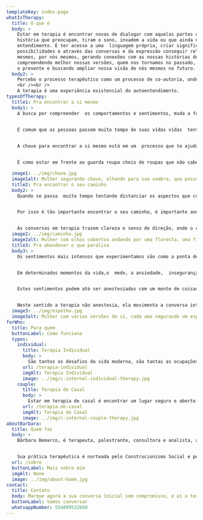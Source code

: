 ```yaml
---
templateKey: index-page
whatIsTherapy:
  title: O que é
  body: >
    Estar em terapia é encontrar novas de dialogar com aquelas partes da nossa 
    história que preocupam, tiram o sono, invadem a vida ou que ainda não temos 
    entendimento. É ter acesso a uma  linguagem própria, criar significados, 
    possibilidades e através das conversas e da expressão conseguir relatar a nós 
    mesmos, por nós mesmos, gerando conexões com as nossas histórias de vida,  
    compreendendo melhor nossas versões, quem nos tornamos no passado, como vivemos 
    o presente e buscando ampliar nossa visão de nós mesmos no futuro.
  body2: >
    Percebo o processo terapêutico como um processo de co-autoria, onde nesta via de mão dupla o terapeuta e cliente caminham lado a lado, ele acontece através da conexão e abertura para o desconhecido e o já conhecido, para mim estar em terapia é fazer parte de um relacionamento: honesto, humilde e mutuamente transformador.
    <br /><br />
    A terapia é uma experiência existencial do autoentendimento.
typesOfTherapy:
  title1: Pra encontrar a si mesmo
  body1: >
    A busca por compreender  os comportamentos e sentimentos, muda a forma como se vive a vida, voltar o olhar para si mesmo dá tempo e possibilita encontrar as chaves que movimentam as respostas e reações que se apresentam ao mundo.
    

    É comum que as pessoas passem muito tempo de suas vidas vidas  tentando fugir e esconder sua vulnerabilidade, e a  grande maioria não é criada para enfrentar o desconforto e desenvolver habilidades de práticas afetivas e gentis com o outro, e principalmente consigo mesmo.  


    A chave para encontrar a si mesmo está em um  processo que te ajuda a descobrir seus pontos fracos e fortes, suas criatividades, possibilidades e traz a confiança para alcançar o equilíbrio na vida pessoal e profissional.


    É como estar em frente ao guarda roupa cheio de roupas que não cabem mais, jogar tudo na cama e reorganizar as peças que ficam e as peças que vão, cada uma terá seu espaço e neste movimento  aos poucos  ir abrindo novos  lugares  para as muitas versões de si que compõem um só.

  image1: ../img/chave.jpg
  image1alt: Mulher segurando chave, olhando para sua sombra, que possui uma fechadura no peito.
  title2: Pra encontrar o seu caminho
  body2: >
    Quando se passa  muito tempo tentando distanciar os aspectos que compõem quem se é na vida, aquelas características, talentos ou pensamentos  que por ventura não combinam com o que supostamente deveria ser, abre-se mão da liberdade e este movimento é o mesmo que permanecer  do lado de fora  de sua  própria história, observando a vida e tempo passar, batalhando internamente para caber  nas exigências do mundo externo.


    Por isso é tão importante encontrar o seu caminho, é importante andar pela rota que traz o seu jeito de ser a tona, e liberta quem você é! Para isso, primeiro é preciso entender quem anda por este caminho, aceitar quem se é e desenvolver a capacidade de contar a sua história e mostrar sua real face que leva ao viver  de forma autêntica.


    As conversas em terapia trazem clareza e senso de direção, onde o caminho é construído em parceria, em colaboração e troca mútua entre terapeuta e cliente. Estar em terapia é um processo de entendimento e transformação, e sobretudo é  sentir quem a gente quer e precisa ser.
  image2: ../img/caminho.jpg
  image2alt: Mulher com olhos cobertos andando por uma floresta, uma fita vermelha corre por entre as arvores
  title3: Pra abandonar o que paralisa
  body3: >
    Os sentimentos mais intensos que experimentamos são como a ponta de um espinho, quando  espetam causam incômodo, dor e dependendo do tipo do espinho até paralisam. 


    Em determinados momentos da vida,o  medo, a ansiedade,  insegurança, tristeza, depressão, invadem e ganham espaços, trazendo sensações  e levando para  lugares desafiadores e incomuns.


    Estes sentimentos podem até ser anestesiados com um monte de coisas: Series, TV, Alcool, comida, sexo, drogas,  trabalho, compras, internet, perfecionismo,fato é, este entorpecimento com qualquer que seja a atividade atenua momentaneamente mas não cria compreensão ou mudança. Para trazer conexão consigo mesmo  e o  movimento para a vida, é necessário voltar o olhar para si. 


    Neste sentido a terapia não anestesia, ela movimenta a conversa interna e busca novos olhares e caminhos para a relação com o que desafia. Assim é possível construir a compreensão de quem se é, e como viver no mundo quebrar os ciclos viciosos, as relações tóxicas, tudo o  que paralisa, através da profundidade de se reconhecer gerar liberdade de escolha e novos movimentos.
  image3: ../img/espelho.jpg
  image3alt: Mulher com várias versões de si, cada uma segurando um espelho
forWho:
  title: Para quem
  buttonLabel: Como funciona
  types:
    individual:
      title: Terapia Individual
      body: >
        São tantos os desafios da vida moderna, são tantas as ocupações e necessidades, nos perdemos no tempo, e na agitação do dia a dia. Todas as obrigações cotidianas e a vida que invade  nos fazem esquecer o essencial: Olhar para nós mesmos!
      url: /terapia-individual
      imgAlt: Terapia Individual
      image: ../img/c-internal-individual-therapy.jpg
    couple:
      title: Terapia de Casal
      body: >
        Estar em terapia de casal é encontrar um lugar seguro e aberto para os diálogos que movimentam a relação, é estar em um espaço que facilita as conversas mais difíceis, que muitas vezes não se consegue abordar sozinhos na relação, e observar de diferentes ângulos a dinâmica de cada casal.
      url: /terapia-de-casal
      imgAlt: Terapia de Casal
      image: ../img/c-internal-couple-therapy.jpg
aboutBarbara:
  title: Quem faz
  body: >
    Bárbara Demarco, é terapeuta, palestrante, consultora e analista, aventureira no mundo da escrita, onde expressa o seu sentir e criatividade. Através de seu trabalho ela busca ajudar outras pessoas a criar novas possibilidades e resultados, para seus clientes, organizações e para si mesmas.


    Sua prática terapêutica é norteada pelo Construcionismo Social e pelas práticas pós modernas da Terapia Narrativa e da Terapia Colaborativa e Dialógica. Ela incorpora sua própria crença na aprendizagem como um processo de vida, incentivando e desafiando as pessoas a serem curiosas, criativas e autênticas e protagonistas do seu processo.
  url: /sobre
  buttonLabel: Mais sobre mim
  imgAlt: None
  image: ../img/about-home.jpg
contact:
  title: Contato
  body: Marque agora a sua conversa inicial sem compromisso, e aí a terapia começa.
  buttonLabel: Vamos conversar
  whatsappNumber: 554899532660
---
```

